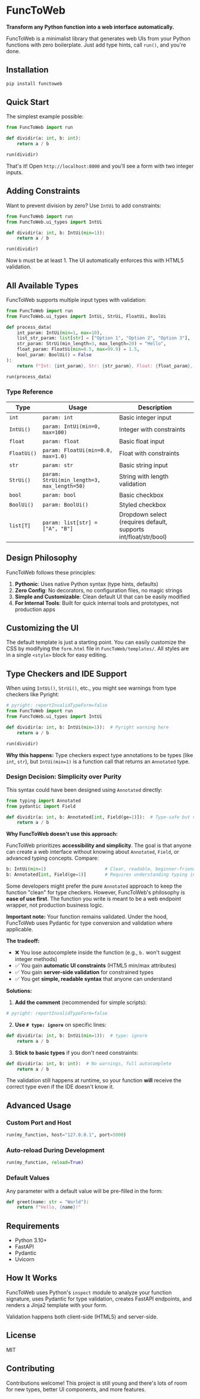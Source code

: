 # FuncToWeb

**Transform any Python function into a web interface automatically.**

FuncToWeb is a minimalist library that generates web UIs from your Python functions with zero boilerplate. Just add type hints, call `run()`, and you're done.

## Installation

```bash
pip install functoweb
```

## Quick Start

The simplest example possible:

```python
from FuncToWeb import run

def dividir(a: int, b: int):
    return a / b

run(dividir)
```

That's it! Open `http://localhost:8000` and you'll see a form with two integer inputs.

## Adding Constraints

Want to prevent division by zero? Use `IntUi` to add constraints:

```python
from FuncToWeb import run
from FuncToWeb.ui_types import IntUi

def dividir(a: int, b: IntUi(min=1)):
    return a / b

run(dividir)
```

Now `b` must be at least 1. The UI automatically enforces this with HTML5 validation.

## All Available Types

FuncToWeb supports multiple input types with validation:

```python
from FuncToWeb import run
from FuncToWeb.ui_types import IntUi, StrUi, FloatUi, BoolUi

def process_data(
    int_param: IntUi(min=1, max=10),
    list_str_param: list[str] = ["Option 1", "Option 2", "Option 3"],
    str_param: StrUi(min_length=3, max_length=20) = "Hello",
    float_param: FloatUi(min=0.5, max=99.9) = 1.5,
    bool_param: BoolUi() = False
):
    return f"Int: {int_param}, Str: {str_param}, Float: {float_param}, Bool: {bool_param}"

run(process_data)
```

### Type Reference

| Type | Usage | Description |
|------|-------|-------------|
| `int` | `param: int` | Basic integer input |
| `IntUi()` | `param: IntUi(min=0, max=100)` | Integer with constraints |
| `float` | `param: float` | Basic float input |
| `FloatUi()` | `param: FloatUi(min=0.0, max=1.0)` | Float with constraints |
| `str` | `param: str` | Basic string input |
| `StrUi()` | `param: StrUi(min_length=3, max_length=50)` | String with length validation |
| `bool` | `param: bool` | Basic checkbox |
| `BoolUi()` | `param: BoolUi()` | Styled checkbox |
| `list[T]` | `param: list[str] = ["A", "B"]` | Dropdown select (requires default, supports int/float/str/bool) |

## Design Philosophy

FuncToWeb follows these principles:

1. **Pythonic**: Uses native Python syntax (type hints, defaults)
2. **Zero Config**: No decorators, no configuration files, no magic strings
3. **Simple and Customizable**: Clean default UI that can be easily modified
4. **For Internal Tools**: Built for quick internal tools and prototypes, not production apps

## Customizing the UI

The default template is just a starting point. You can easily customize the CSS by modifying the `form.html` file in `FuncToWeb/templates/`. All styles are in a single `<style>` block for easy editing.

## Type Checkers and IDE Support

When using `IntUi()`, `StrUi()`, etc., you might see warnings from type checkers like Pyright:

```python
# pyright: reportInvalidTypeForm=false
from FuncToWeb import run
from FuncToWeb.ui_types import IntUi

def dividir(a: int, b: IntUi(min=1)):  # Pyright warning here
    return a / b

run(dividir)
```

**Why this happens:** Type checkers expect type annotations to be types (like `int`, `str`), but `IntUi(min=1)` is a function call that returns an `Annotated` type.

### Design Decision: Simplicity over Purity

This syntax could have been designed using `Annotated` directly:

```python
from typing import Annotated
from pydantic import Field

def dividir(a: int, b: Annotated[int, Field(ge=1)]):  # Type-safe but verbose
    return a / b
```

**Why FuncToWeb doesn't use this approach:**

FuncToWeb prioritizes **accessibility and simplicity**. The goal is that anyone can create a web interface without knowing about `Annotated`, `Field`, or advanced typing concepts. Compare:

```python
b: IntUi(min=1)                      # Clear, readable, beginner-friendly
b: Annotated[int, Field(ge=1)]       # Requires understanding typing internals
```

Some developers might prefer the pure `Annotated` approach to keep the function "clean" for type checkers. However, FuncToWeb's philosophy is **ease of use first**. The function you write is meant to be a web endpoint wrapper, not production business logic.

**Important note:** Your function remains validated. Under the hood, FuncToWeb uses Pydantic for type conversion and validation where applicable.

**The tradeoff:**
- ❌ You lose autocomplete inside the function (e.g., `b.` won't suggest integer methods)
- ✅ You gain **automatic UI constraints** (HTML5 min/max attributes)
- ✅ You gain **server-side validation** for constrained types
- ✅ You get **simple, readable syntax** that anyone can understand

**Solutions:**

1. **Add the comment** (recommended for simple scripts):
```python
# pyright: reportInvalidTypeForm=false
```

2. **Use `# type: ignore`** on specific lines:
```python
def dividir(a: int, b: IntUi(min=1)):  # type: ignore
    return a / b
```

3. **Stick to basic types** if you don't need constraints:
```python
def dividir(a: int, b: int):  # No warnings, full autocomplete
    return a / b
```

The validation still happens at runtime, so your function **will** receive the correct type even if the IDE doesn't know it.

## Advanced Usage

### Custom Port and Host

```python
run(my_function, host="127.0.0.1", port=5000)
```

### Auto-reload During Development

```python
run(my_function, reload=True)
```

### Default Values

Any parameter with a default value will be pre-filled in the form:

```python
def greet(name: str = "World"):
    return f"Hello, {name}!"
```

## Requirements

- Python 3.10+
- FastAPI
- Pydantic
- Uvicorn

## How It Works

FuncToWeb uses Python's `inspect` module to analyze your function signature, uses Pydantic for type validation, creates FastAPI endpoints, and renders a Jinja2 template with your form.

Validation happens both client-side (HTML5) and server-side.

## License

MIT

## Contributing

Contributions welcome! This project is still young and there's lots of room for new types, better UI components, and more features.